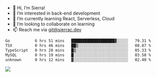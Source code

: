 - 👋 Hi, I’m Sierra!
- 👀 I’m interested in back-end development
- 🌱 I’m currently learning React, Serverless, Cloud
- 💞️ I’m looking to collaborate on learning
- 📫 Reach me via git@sierrac.dev

<!--START_SECTION:waka-->

```txt
Go           6 hrs 51 mins   ███████████████████▓░░░░░   79.31 %
TSX          0 hrs 46 mins   ██▒░░░░░░░░░░░░░░░░░░░░░░   08.87 %
TypeScript   0 hrs 28 mins   █▒░░░░░░░░░░░░░░░░░░░░░░░   05.33 %
MySQL        0 hrs 19 mins   █░░░░░░░░░░░░░░░░░░░░░░░░   03.58 %
unknown      0 hrs 12 mins   ▓░░░░░░░░░░░░░░░░░░░░░░░░   02.40 %
```

<!--END_SECTION:waka-->


![](https://hit.yhype.me/github/profile?user_id=7351311)
